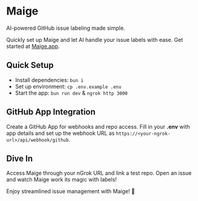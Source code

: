 # Maige

AI-powered GitHub issue labeling made simple.

Quickly set up Maige and let AI handle your issue labels with ease. Get started at [Maige.app](https://maige.app).

## Quick Setup

- Install dependencies: `bun i`
- Set up environment: `cp .env.example .env`
- Start the app: `bun run dev` & `ngrok http 3000`

## GitHub App Integration

Create a GitHub App for webhooks and repo access. Fill in your **.env** with app details and set up the webhook URL as `https://<your-ngrok-url>/api/webhook/github`.

## Dive In

Access Maige through your nGrok URL and link a test repo. Open an issue and watch Maige work its magic with labels!

Enjoy streamlined issue management with Maige! 🚀